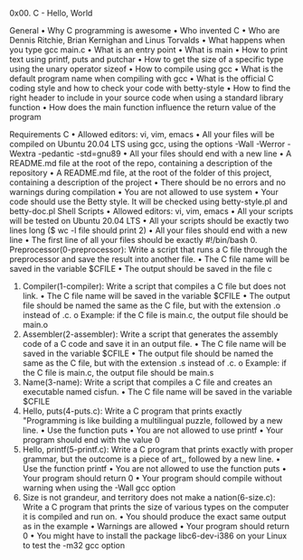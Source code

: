 0x00. C - Hello, World

General
•	Why C programming is awesome
•	Who invented C
•	Who are Dennis Ritchie, Brian Kernighan and Linus Torvalds
•	What happens when you type gcc main.c
•	What is an entry point
•	What is main
•	How to print text using printf, puts and putchar
•	How to get the size of a specific type using the unary operator sizeof
•	How to compile using gcc
•	What is the default program name when compiling with gcc
•	What is the official C coding style and how to check your code with betty-style
•	How to find the right header to include in your source code when using a standard library function
•	How does the main function influence the return value of the program

Requirements
C
•	Allowed editors: vi, vim, emacs
•	All your files will be compiled on Ubuntu 20.04 LTS using gcc, using the options -Wall -Werror -Wextra -pedantic -std=gnu89
•	All your files should end with a new line
•	A README.md file at the root of the repo, containing a description of the repository
•	A README.md file, at the root of the folder of this project, containing a description of the project
•	There should be no errors and no warnings during compilation
•	You are not allowed to use system
•	Your code should use the Betty style. It will be checked using betty-style.pl and betty-doc.pl
Shell Scripts
•	Allowed editors: vi, vim, emacs
•	All your scripts will be tested on Ubuntu 20.04 LTS
•	All your scripts should be exactly two lines long ($ wc -l file should print 2)
•	All your files should end with a new line
•	The first line of all your files should be exactly #!/bin/bash
0. Preprocessor(0-preprocessor): Write a script that runs a C file through the preprocessor and save the result into another file.
•	The C file name will be saved in the variable $CFILE
•	The output should be saved in the file c
1. Compiler(1-compiler): Write a script that compiles a C file but does not link.
•	The C file name will be saved in the variable $CFILE
•	The output file should be named the same as the C file, but with the extension .o instead of .c.
o	Example: if the C file is main.c, the output file should be main.o
2. Assembler(2-assembler): Write a script that generates the assembly code of a C code and save it in an output file.
•	The C file name will be saved in the variable $CFILE
•	The output file should be named the same as the C file, but with the extension .s instead of .c.
o	Example: if the C file is main.c, the output file should be main.s
3. Name(3-name): Write a script that compiles a C file and creates an executable named cisfun.
•	The C file name will be saved in the variable $CFILE
4. Hello, puts(4-puts.c): Write a C program that prints exactly "Programming is like building a multilingual puzzle, followed by a new line.
•	Use the function puts
•	You are not allowed to use printf
•	Your program should end with the value 0
5. Hello, printf(5-printf.c): Write a C program that prints exactly with proper grammar, but the outcome is a piece of art,, followed by a new line.
•	Use the function printf
•	You are not allowed to use the function puts
•	Your program should return 0
•	Your program should compile without warning when using the -Wall gcc option
6. Size is not grandeur, and territory does not make a nation(6-size.c): Write a C program that prints the size of various types on the computer it is compiled and run on.
•	You should produce the exact same output as in the example
•	Warnings are allowed
•	Your program should return 0
•	You might have to install the package libc6-dev-i386 on your Linux to test the -m32 gcc option
